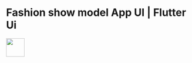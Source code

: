 # Fashion show model App UI | Flutter Ui


<!-- ![video 01](https://user-images.githubusercontent.com/33403844/152975845-2f93d8dc-ba3f-4bbe-90ec-774de39afde1.png) -->
<img src="https://user-images.githubusercontent.com/33403844/152975845-2f93d8dc-ba3f-4bbe-90ec-774de39afde1.png" width='50'>
